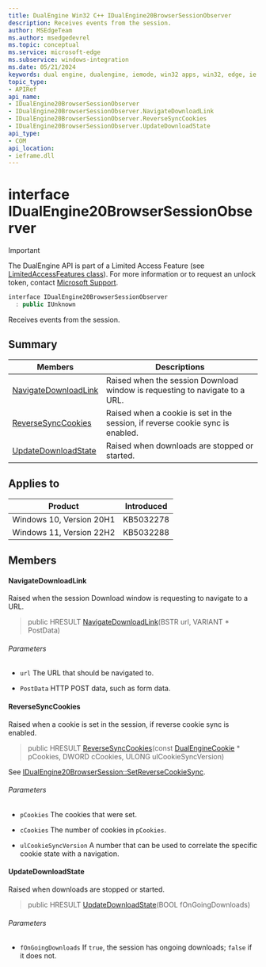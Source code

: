 ```yaml
---
title: DualEngine Win32 C++ IDualEngine20BrowserSessionObserver
description: Receives events from the session.
author: MSEdgeTeam
ms.author: msedgedevrel
ms.topic: conceptual
ms.service: microsoft-edge
ms.subservice: windows-integration
ms.date: 05/21/2024
keywords: dual engine, dualengine, iemode, win32 apps, win32, edge, ie mode, edge html, IDualEngine20BrowserSessionObserver
topic_type: 
- APIRef
api_name:
- IDualEngine20BrowserSessionObserver
- IDualEngine20BrowserSessionObserver.NavigateDownloadLink
- IDualEngine20BrowserSessionObserver.ReverseSyncCookies
- IDualEngine20BrowserSessionObserver.UpdateDownloadState
api_type:
- COM
api_location:
- ieframe.dll
---
```


# interface IDualEngine20BrowserSessionObserver

> [!IMPORTANT]
> The DualEngine API is part of a Limited Access Feature (see [LimitedAccessFeatures class](/uwp/api/windows.applicationmodel.limitedaccessfeatures)). For more information or 
> to request an unlock token, contact [Microsoft Support](https://go.microsoft.com/fwlink/?linkid=2271232).

```cpp
interface IDualEngine20BrowserSessionObserver
  : public IUnknown
```

Receives events from the session.

## Summary

 Members                        | Descriptions
--------------------------------|---------------------------------------------
[NavigateDownloadLink](#navigatedownloadlink) | Raised when the session Download window is requesting to navigate to a URL.
[ReverseSyncCookies](#reversesynccookies) | Raised when a cookie is set in the session, if reverse cookie sync is enabled.
[UpdateDownloadState](#updatedownloadstate) | Raised when downloads are stopped or started.

## Applies to

Product   |Introduced
--------- | ---------
Windows 10, Version 20H1   |KB5032278
Windows 11, Version 22H2   |KB5032288

## Members

#### NavigateDownloadLink

Raised when the session Download window is requesting to navigate to a URL.

> public HRESULT [NavigateDownloadLink](#navigatedownloadlink)(BSTR url, VARIANT * PostData)

###### Parameters
* `url` The URL that should be navigated to. 

* `PostData` HTTP POST data, such as form data.

#### ReverseSyncCookies

Raised when a cookie is set in the session, if reverse cookie sync is enabled.

> public HRESULT [ReverseSyncCookies](#reversesynccookies)(const [DualEngineCookie](dualenginecookie.md) * pCookies, DWORD cCookies, ULONG ulCookieSyncVersion)

See [IDualEngine20BrowserSession::SetReverseCookieSync](idualengine20browsersession.md#setreversecookiesync).

###### Parameters
* `pCookies` The cookies that were set. 

* `cCookies` The number of cookies in `pCookies`. 

* `ulCookieSyncVersion` A number that can be used to correlate the specific cookie state with a navigation.

#### UpdateDownloadState

Raised when downloads are stopped or started.

> public HRESULT [UpdateDownloadState](#updatedownloadstate)(BOOL fOnGoingDownloads)

###### Parameters
* `fOnGoingDownloads` If `true`, the session has ongoing downloads; `false` if it does not.
